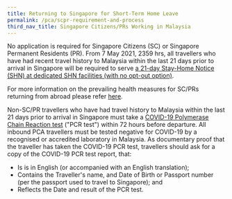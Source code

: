 ```yaml
---
title: Returning to Singapore for Short-Term Home Leave
permalink: /pca/scpr-requirement-and-process
third_nav_title: Singapore Citizens/PRs Working in Malaysia
---
```


No application is required for Singapore Citizens (SC) or Singapore Permanent Residents (PR). From 7 May 2021, 2359 hrs, all travellers who have had recent travel history to Malaysia within the last 21 days prior to arrival in Singapore will be required to serve <u>a 21-day Stay-Home Notice (SHN) at dedicated SHN facilities (with no opt-out option)</u>.

For more information on the prevailing health measures for SC/PRs returning from abroad please refer [here](/health/shn).

Non-SC/PR travellers who have had travel history to Malaysia within the last 21 days prior to arrival in Singapore must take a <a href="https://safetravel.ica.gov.sg/health/covid19-tests/pcrtest">COVID-19 Polymerase Chain Reaction test</a> ("PCR test") within 72 hours before departure. All inbound PCA travellers must be tested negative for COVID-19 by a recognised or accredited laboratory in Malaysia. As documentary proof that the traveller has taken the COVID-19 PCR test, travellers should ask for a copy of the COVID-19 PCR test report, that: 
- Is is in English (or accompanied with an English translation);
- Contains the Traveller's name, and Date of Birth or Passport number (per the passport used to travel to Singapore); and
- Reflects the Date and result of the PCR test. 

